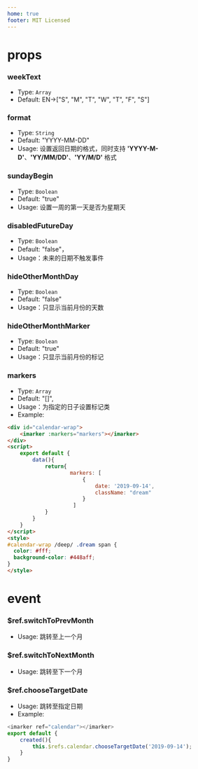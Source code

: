```yaml
---
home: true
footer: MIT Licensed
---
```


<template>
  <div id="calendar-wrap">
   <iMarker  :markers="props.markers"/>
  </div>
</template>

<script>
import iMarker from 'imarker'
const date = new Date();
const year = date.getFullYear();
const month = date.getMonth() + 1;
export default {
  components:{
     iMarker
  },
  data () {
    return {
      props: {
        markers: [
          {
            date: `${year}-${month}-09`,
            className: "dream"
          },
          {
            date: `${year}-${month}-20`,
            className: "love"
          },
          {
            date: `${year}-${month}-30`,
            className: "miss"
          },
          {
            date: `${year}-${month + 1}-01`,
            className: "hope"
          }
        ]
      }
    };
  }
}
</script>
<style>
/* calendar */
#calendar-wrap {
  padding-bottom: 30px;
  font-family: "Avenir", Helvetica, Arial, sans-serif;
  -webkit-font-smoothing: antialiased;
  -moz-osx-font-smoothing: grayscale;
  text-align: center;
  color: #2c3e50;
  /* background-color: #232323; */
}
/* marker */
#calendar-wrap /deep/ #calendar {
  max-width: 414px;
  margin: auto;
}
/* marker style*/
#calendar-wrap/deep/ .love span {
  color: #fff;
  background-color: #7b1fa2;
}
#calendar-wrap /deep/ .miss span {
  color: #fff;
  background-color: #ff4081;
}

#calendar-wrap /deep/ .dream span {
  color: #fff;
  background-color: #448aff;
}

#calendar-wrap /deep/ .hope span {
  color: #fff;
  background-color: #ff5722;
}

</style>


# props
### weekText
* Type: `Array`
* Default: EN->["S", "M", "T", "W", "T", "F", "S"]

### format
* Type: `String`
* Default: "YYYY-MM-DD"
* Usage: 设置返回日期的格式，同时支持 **'YYYY-M-D'**、**'YY/MM/DD'**、**'YY/M/D'** 格式


### sundayBegin
* Type: `Boolean`
* Default: "true"
* Usage: 设置一周的第一天是否为星期天

### disabledFutureDay
* Type: `Boolean`
* Default: "false"，
* Usage：未来的日期不触发事件

### hideOtherMonthDay
* Type: `Boolean`
* Default: "false"
* Usage：只显示当前月份的天数

### hideOtherMonthMarker
* Type: `Boolean`
* Default: "true"
* Usage：只显示当前月份的标记

### markers
* Type: `Array`
* Default: "[]",
* Usage：为指定的日子设置标记类
* Example:
```html
<div id="calendar-wrap">
    <imarker :markers="markers"></imarker>
</div>
<script>
    export default {
        data(){
            return{
                    markers: [
                        {
                            date: '2019-09-14',
                            className: "dream"
                        }
                     ]  
            }
        }    
    }
</script>
<style>
#calendar-wrap /deep/ .dream span {
  color: #fff;
  background-color: #448aff;
}
</style>
```
# event
### $ref.switchToPrevMonth
* Usage: 跳转至上一个月

### $ref.switchToNextMonth
* Usage: 跳转至下一个月

### $ref.chooseTargetDate
* Usage: 跳转至指定日期
* Example:
```javascript
<imarker ref="calendar"></imarker>
export default {
    created(){
        this.$refs.calendar.chooseTargetDate('2019-09-14');
    }   
}
```


